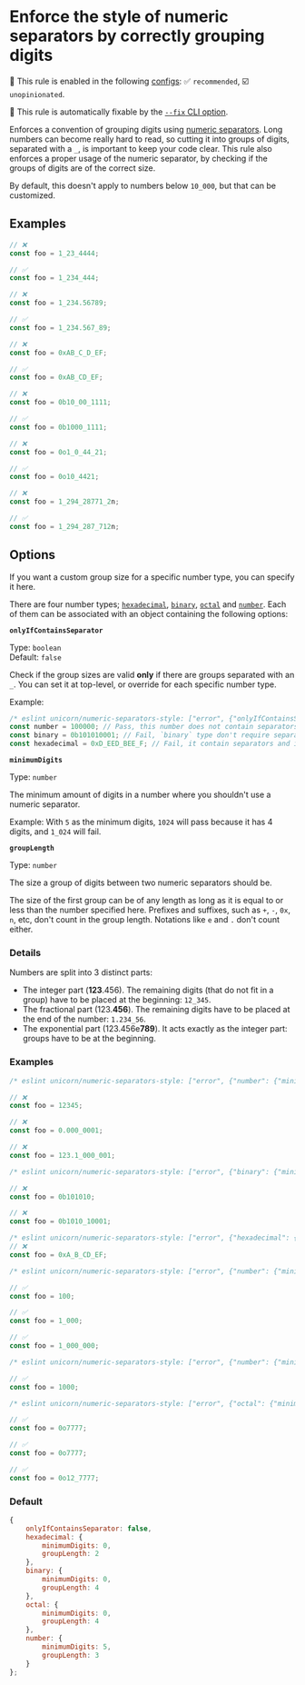 # Enforce the style of numeric separators by correctly grouping digits

💼 This rule is enabled in the following [configs](https://github.com/sindresorhus/eslint-plugin-unicorn#recommended-config): ✅ `recommended`, ☑️ `unopinionated`.

🔧 This rule is automatically fixable by the [`--fix` CLI option](https://eslint.org/docs/latest/user-guide/command-line-interface#--fix).

<!-- end auto-generated rule header -->
<!-- Do not manually modify this header. Run: `npm run fix:eslint-docs` -->

Enforces a convention of grouping digits using [numeric separators](https://developer.mozilla.org/en-US/docs/Web/JavaScript/Reference/Lexical_grammar#Numeric_separators).
Long numbers can become really hard to read, so cutting it into groups of digits, separated with a `_`, is important to keep your code clear. This rule also enforces a proper usage of the numeric separator, by checking if the groups of digits are of the correct size.

By default, this doesn't apply to numbers below `10_000`, but that can be customized.

## Examples

```js
// ❌
const foo = 1_23_4444;

// ✅
const foo = 1_234_444;
```

```js
// ❌
const foo = 1_234.56789;

// ✅
const foo = 1_234.567_89;
```

```js
// ❌
const foo = 0xAB_C_D_EF;

// ✅
const foo = 0xAB_CD_EF;
```

```js
// ❌
const foo = 0b10_00_1111;

// ✅
const foo = 0b1000_1111;
```

```js
// ❌
const foo = 0o1_0_44_21;

// ✅
const foo = 0o10_4421;
```

```js
// ❌
const foo = 1_294_28771_2n;

// ✅
const foo = 1_294_287_712n;
```

## Options

If you want a custom group size for a specific number type, you can specify it here.

There are four number types; [`hexadecimal`](https://developer.mozilla.org/en-US/docs/Web/JavaScript/Reference/Lexical_grammar#Hexadecimal), [`binary`](https://developer.mozilla.org/en-US/docs/Web/JavaScript/Reference/Lexical_grammar#Binary), [`octal`](https://developer.mozilla.org/en-US/docs/Web/JavaScript/Reference/Lexical_grammar#Octal) and [`number`](https://developer.mozilla.org/en-US/docs/Web/JavaScript/Data_structures#Number_type). Each of them can be associated with an object containing the following options:

**`onlyIfContainsSeparator`**

Type: `boolean`\
Default: `false`

Check if the group sizes are valid **only** if there are groups separated with an `_`.
You can set it at top-level, or override for each specific number type.

Example:

```js
/* eslint unicorn/numeric-separators-style: ["error", {"onlyIfContainsSeparator": true, "binary": {"onlyIfContainsSeparator": false}] */
const number = 100000; // Pass, this number does not contain separators
const binary = 0b101010001; // Fail, `binary` type don't require separators
const hexadecimal = 0xD_EED_BEE_F; // Fail, it contain separators and it's incorrectly grouped
```

**`minimumDigits`**

Type: `number`

The minimum amount of digits in a number where you shouldn't use a numeric separator.

Example: With `5` as the minimum digits, `1024` will pass because it has 4 digits, and `1_024` will fail.

**`groupLength`**

Type: `number`

The size a group of digits between two numeric separators should be.

The size of the first group can be of any length as long as it is equal to or less than the number specified here. Prefixes and suffixes, such as `+`, `-`, `0x`, `n`, etc, don't count in the group length. Notations like `e` and `.` don't count either.

### Details

Numbers are split into 3 distinct parts:

- The integer part (**123**.456). The remaining digits (that do not fit in a group) have to be placed at the beginning: `12_345`.
- The fractional part (123.**456**). The remaining digits have to be placed at the end of the number: `1.234_56`.
- The exponential part (123.456e**789**). It acts exactly as the integer part: groups have to be at the beginning.

### Examples

```js
/* eslint unicorn/numeric-separators-style: ["error", {"number": {"minimumDigits": 0, "groupLength": 3}}] */

// ❌
const foo = 12345;

// ❌
const foo = 0.000_0001;

// ❌
const foo = 123.1_000_001;
```

```js
/* eslint unicorn/numeric-separators-style: ["error", {"binary": {"minimumDigits": 0, "groupLength": 4}}] */

// ❌
const foo = 0b101010;

// ❌
const foo = 0b1010_10001;
```

```js
/* eslint unicorn/numeric-separators-style: ["error", {"hexadecimal": {"minimumDigits": 0, "groupLength": 2}}] */
// ❌
const foo = 0xA_B_CD_EF;
```

```js
/* eslint unicorn/numeric-separators-style: ["error", {"number": {"minimumDigits": 0, "groupLength": 3}}] */

// ✅
const foo = 100;

// ✅
const foo = 1_000;

// ✅
const foo = 1_000_000;
```

```js
/* eslint unicorn/numeric-separators-style: ["error", {"number": {"minimumDigits": 5, "groupLength": 3}}] */

// ✅
const foo = 1000;
```

```js
/* eslint unicorn/numeric-separators-style: ["error", {"octal": {"minimumDigits": 0, "groupLength": 4}}] */

// ✅
const foo = 0o7777;

// ✅
const foo = 0o7777;

// ✅
const foo = 0o12_7777;
```

### Default

```js
{
	onlyIfContainsSeparator: false,
	hexadecimal: {
		minimumDigits: 0,
		groupLength: 2
	},
	binary: {
		minimumDigits: 0,
		groupLength: 4
	},
	octal: {
		minimumDigits: 0,
		groupLength: 4
	},
	number: {
		minimumDigits: 5,
		groupLength: 3
	}
};
```
